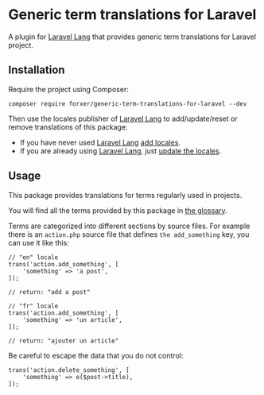 Generic term translations for Laravel
=====================================

A plugin for [Laravel Lang](https://laravel-lang.com/) that provides generic term translations for Laravel project.

Installation
------------

Require the project using Composer:

```
composer require forxer/generic-term-translations-for-laravel --dev
```

Then use the locales publisher of [Laravel Lang](https://laravel-lang.com/) to add/update/reset or remove translations of this package:
- If you have never used [Laravel Lang](https://laravel-lang.com/) [add locales](https://laravel-lang.com/usage/add-locales.html).
- If you are already using [Laravel Lang](https://laravel-lang.com/), just [update the locales](https://laravel-lang.com/usage/update-locales.html).

Usage
-----

This package provides translations for terms regularly used in projects.

You will find all the terms provided by this package in [the glossary](GLOSSARY.md).

Terms are categorized into different sections by source files. For example there is an `action.php` source file that defines `the add_something` key, you can use it like this:

```
// "en" locale
trans('action.add_something', [
    'something' => 'a post',
]);

// return: "add a post"

// "fr" locale
trans('action.add_something', [
    'something' => 'un article',
]);

// return: "ajouter un article"
```

Be careful to escape the data that you do not control:

```
trans('action.delete_something', [
    'something' => e($post->title),
]);
```
